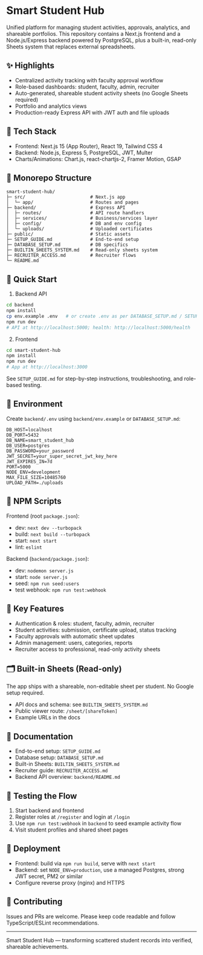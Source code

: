 # Smart Student Hub

Unified platform for managing student activities, approvals, analytics, and shareable portfolios. This repository contains a Next.js frontend and a Node.js/Express backend powered by PostgreSQL, plus a built-in, read-only Sheets system that replaces external spreadsheets.

## ✨ Highlights

- Centralized activity tracking with faculty approval workflow
- Role-based dashboards: student, faculty, admin, recruiter
- Auto-generated, shareable student activity sheets (no Google Sheets required)
- Portfolio and analytics views
- Production-ready Express API with JWT auth and file uploads

## 🧰 Tech Stack

- Frontend: Next.js 15 (App Router), React 19, Tailwind CSS 4
- Backend: Node.js, Express 5, PostgreSQL, JWT, Multer
- Charts/Animations: Chart.js, react-chartjs-2, Framer Motion, GSAP

## 📂 Monorepo Structure

```
smart-student-hub/
├─ src/                        # Next.js app
│  └─ app/                     # Routes and pages
├─ backend/                    # Express API
│  ├─ routes/                  # API route handlers
│  ├─ services/                # Business/services layer
│  ├─ config/                  # DB and env config
│  └─ uploads/                 # Uploaded certificates
├─ public/                     # Static assets
├─ SETUP_GUIDE.md              # End-to-end setup
├─ DATABASE_SETUP.md           # DB specifics
├─ BUILTIN_SHEETS_SYSTEM.md    # Read-only sheets system
├─ RECRUITER_ACCESS.md         # Recruiter flows
└─ README.md
```

## 🚀 Quick Start

1) Backend API

```bash
cd backend
npm install
cp env.example .env   # or create .env as per DATABASE_SETUP.md / SETUP_GUIDE.md
npm run dev
# API at http://localhost:5000; health: http://localhost:5000/health
```

2) Frontend

```bash
cd smart-student-hub
npm install
npm run dev
# App at http://localhost:3000
```

See `SETUP_GUIDE.md` for step-by-step instructions, troubleshooting, and role-based testing.

## 🔐 Environment

Create `backend/.env` using `backend/env.example` or `DATABASE_SETUP.md`:

```env
DB_HOST=localhost
DB_PORT=5432
DB_NAME=smart_student_hub
DB_USER=postgres
DB_PASSWORD=your_password
JWT_SECRET=your_super_secret_jwt_key_here
JWT_EXPIRES_IN=7d
PORT=5000
NODE_ENV=development
MAX_FILE_SIZE=10485760
UPLOAD_PATH=./uploads
```

## 📜 NPM Scripts

Frontend (root `package.json`):
- dev: `next dev --turbopack`
- build: `next build --turbopack`
- start: `next start`
- lint: `eslint`

Backend (`backend/package.json`):
- dev: `nodemon server.js`
- start: `node server.js`
- seed: `npm run seed:users`
- test webhook: `npm run test:webhook`

## 🧱 Key Features

- Authentication & roles: student, faculty, admin, recruiter
- Student activities: submission, certificate upload, status tracking
- Faculty approvals with automatic sheet updates
- Admin management: users, categories, reports
- Recruiter access to professional, read-only activity sheets

## 🗂️ Built-in Sheets (Read-only)

The app ships with a shareable, non-editable sheet per student. No Google setup required.
- API docs and schema: see `BUILTIN_SHEETS_SYSTEM.md`
- Public viewer route: `/sheet/[shareToken]`
- Example URLs in the docs

## 📘 Documentation

- End-to-end setup: `SETUP_GUIDE.md`
- Database setup: `DATABASE_SETUP.md`
- Built-in Sheets: `BUILTIN_SHEETS_SYSTEM.md`
- Recruiter guide: `RECRUITER_ACCESS.md`
- Backend API overview: `backend/README.md`

## 🧪 Testing the Flow

1. Start backend and frontend
2. Register roles at `/register` and login at `/login`
3. Use `npm run test:webhook` in `backend` to seed example activity flow
4. Visit student profiles and shared sheet pages

## 🚢 Deployment

- Frontend: build via `npm run build`, serve with `next start`
- Backend: set `NODE_ENV=production`, use a managed Postgres, strong JWT secret, PM2 or similar
- Configure reverse proxy (nginx) and HTTPS

## 🤝 Contributing

Issues and PRs are welcome. Please keep code readable and follow TypeScript/ESLint recommendations.

---

Smart Student Hub — transforming scattered student records into verified, shareable achievements.
